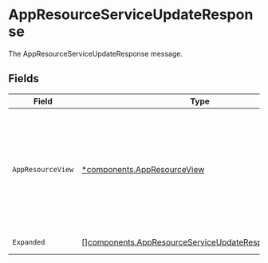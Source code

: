 # AppResourceServiceUpdateResponse

The AppResourceServiceUpdateResponse message.


## Fields

| Field                                                                                                                                                                                               | Type                                                                                                                                                                                                | Required                                                                                                                                                                                            | Description                                                                                                                                                                                         |
| --------------------------------------------------------------------------------------------------------------------------------------------------------------------------------------------------- | --------------------------------------------------------------------------------------------------------------------------------------------------------------------------------------------------- | --------------------------------------------------------------------------------------------------------------------------------------------------------------------------------------------------- | --------------------------------------------------------------------------------------------------------------------------------------------------------------------------------------------------- |
| `AppResourceView`                                                                                                                                                                                   | [*components.AppResourceView](../../models/components/appresourceview.md)                                                                                                                           | :heavy_minus_sign:                                                                                                                                                                                  | The app resource view returns an app resource with paths for items in the expand mask filled in when this response is returned and a request expand mask has "*" or "app_id" or "resource_type_id". |
| `Expanded`                                                                                                                                                                                          | [][components.AppResourceServiceUpdateResponseExpanded](../../models/components/appresourceserviceupdateresponseexpanded.md)                                                                        | :heavy_minus_sign:                                                                                                                                                                                  | The expanded field.                                                                                                                                                                                 |